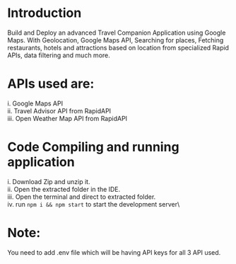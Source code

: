 # Introduction
Build and Deploy an advanced Travel Companion Application using Google Maps. With Geolocation, Google Maps API, Searching for places, Fetching restaurants, hotels and attractions based on location from specialized Rapid APIs, data filtering and much more.

# APIs used are: 
i. Google Maps API\
ii. Travel Advisor API from RapidAPI\
iii. Open Weather Map API from RapidAPI

# Code Compiling and running application
i. Download Zip and unzip it.\
ii. Open the extracted folder in the IDE.\
iii. Open the terminal and direct to extracted folder.\
iv. run ```npm i && npm start``` to start the development server\

# Note: 
You need to add .env file which will be having API keys for all 3 API used.
